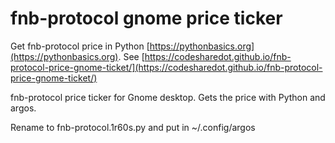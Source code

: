 # fnb-protocol gnome price ticker

Get fnb-protocol price in Python [https://pythonbasics.org](https://pythonbasics.org).
See [https://codesharedot.github.io/fnb-protocol-price-gnome-ticket/](https://codesharedot.github.io/fnb-protocol-price-gnome-ticket/)

fnb-protocol price ticker for Gnome desktop. Gets the price with Python and argos.

Rename to fnb-protocol.1r60s.py and put in ~/.config/argos

